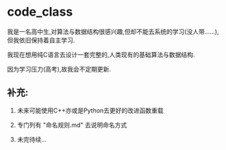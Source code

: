 # code_class

我是一名高中生,对算法与数据结构很感兴趣,但却不能去系统的学习(没人带......),但我依旧保持着自主学习.

我现在想用纯C语言去设计一套完整的,人类现有的基础算法与数据结构.

因为学习压力(高考),故我会不定期更新.

## 补充:

1. 未来可能使用C++亦或是Python去更好的改进函数重载

2. 专门列有 "命名规则.md" 去说明命名方式

3. 未完待续...
